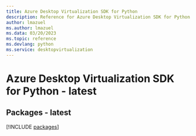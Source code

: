 ```yaml
---
title: Azure Desktop Virtualization SDK for Python
description: Reference for Azure Desktop Virtualization SDK for Python
author: lmazuel
ms.author: lmazuel
ms.data: 03/20/2023
ms.topic: reference
ms.devlang: python
ms.service: desktopvirtualization
---
```

# Azure Desktop Virtualization SDK for Python - latest
## Packages - latest
[!INCLUDE [packages](desktop-virtualization-index.md)]